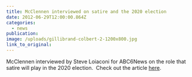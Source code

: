 ```yaml
---
title: McClennen interviewed on satire and the 2020 election
date: 2012-06-29T12:00:00.864Z
categories: 
  - news
publication:
image: /uploads/gillibrand-colbert-2-1200x800.jpg
link_to_original:
---
```


McClennen interviewed by Steve Loiaconi for ABC6News on the role that satire will play in the 2020 election.&nbsp; Check out the article [here](https://abc6onyourside.com/news/nation-world/2020-candidates-look-to-late-night-to-stand-out-in-a-crowded-democratic-field).